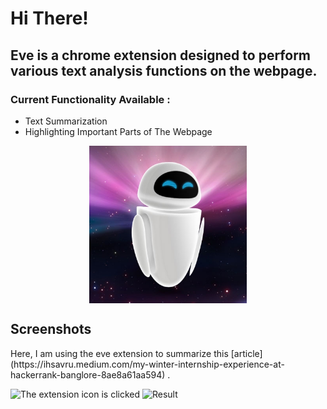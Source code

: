 <h1>Hi There!</h1>
<h2>
Eve is a chrome extension designed to perform various text analysis functions on the webpage.</br>
</h2>
<h3>Current Functionality Available :</h3>
<ul>
  <li>Text Summarization</li>
  <li>Highlighting Important Parts of The Webpage</li>
</ul>
<img src="https://github.com/Kakarot-2000/Chrome-Extension-Eve/blob/main/eve-wall-e.jpg" style="display: block;margin-left: auto;margin-right: auto;width: 50%;"/>

<h2>Screenshots</h2>
<p>Here, I am using the eve extension to summarize this [article](https://ihsavru.medium.com/my-winter-internship-experience-at-hackerrank-banglore-8ae8a61aa594) .</p>

![The extension icon is clicked](https://github.com/Kakarot-2000/Chrome-Extension-Eve/blob/rohan-krishna/summarize/images/Screenshot%20(351).png?raw=true)
![Result](https://github.com/Kakarot-2000/Chrome-Extension-Eve/blob/rohan-krishna/summarize/images/Screenshot%20(350).png?raw=true)
